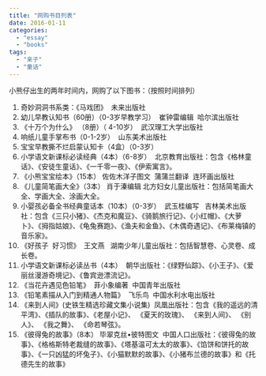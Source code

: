 ```yaml
---
title: "网购书目列表"
date: 2016-01-11
categories: 
  - "essay"
  - "books"
tags: 
  - "亲子"
  - "童话"
---
```


小熊仔出生的两年时间内，网购了以下图书：（按照时间排列）

1. 奇妙洞洞书系类：《马戏团》  未来出版社
2. 幼儿早教认知书（60册）（0-3岁早教学习）  崔钟雷编辑  哈尔滨出版社
3. 《十万个为什么》 （8册）（ 4-10岁）  武汉理工大学出版社
4. 响纸儿童手掌布书（0-1-2岁）  山东美术出版社
5. 宝宝早教撕不烂启蒙认知卡（4盒）（0-3岁）
6. 小学语文新课标必读经典（4本）（6-8岁）  北京教育出版社：包含《格林童话》、《安徒生童话》、《一千零一夜》、《伊索寓言》。
7. 《小熊宝宝绘本》（15本） 佐佐木洋子图文  蒲蒲兰翻译  连环画出版社
8. 《儿童简笔画大全》（3本） 肖于溱编辑 北方妇女儿童出版社：包括简笔画大全、学画大全、涂画大全。
9. 小婴孩必备全书经典童话本（10本）（0-3岁）  武玉桂编写   吉林美术出版社：包含《三只小猪》、《杰克和魔豆》、《骑鹅旅行记》、《小红帽》、《大萝卜》、《拇指姑娘》、《龟兔赛跑》、《渔夫和金鱼》、《木偶奇遇记》、《布莱梅镇的音乐家》。
10. 《好孩子  好习惯》  王文燕   湖南少年儿童出版社：包括智慧卷、心灵卷、成长卷。
11. 小学语文新课标必读丛书（4本）  朝华出版社：《绿野仙踪》、《小王子》、《爱丽丝漫游奇境记》、《鲁宾逊漂流记》。
12. 《当花卉遇见色铅笔》  菲小象编著  中国青年出版社
13. 《铅笔素描从入门到精通人物篇》  飞乐鸟  中国水利水电出版社
14. 《来到人间》(史铁生精选珍藏文集小说集)  凤凰出版社：包含《我的遥远的清平湾》、《插队的故事》、《老屋小记》、 《夏天的玫瑰》、 《来到人间》、 《别人》、 《我之舞》、 《命若琴弦》。
15. 《彼得兔的故事》（8本） 毕翠克丝•彼特图文  中国人口出版社：《彼得兔的故事》、《格格斯特老裁缝的故事》、《塔基温可太太的故事》、《馅饼和饼托的故事》、《一只凶猛的坏兔子》、《小猫默默的故事》、《小猪布兰德的故事》和《托德先生的故事》

